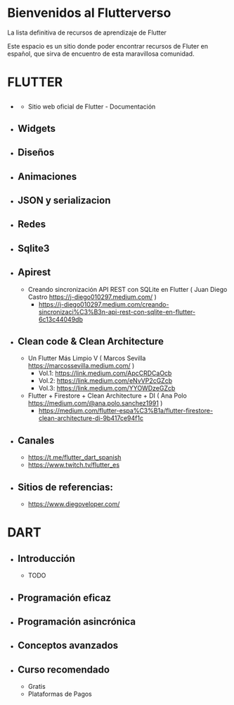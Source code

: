 # Bienvenidos al Flutterverso
La lista definitiva de recursos de aprendizaje de Flutter

Este espacio es un sitio donde poder encontrar recursos de Fluter en español, que sirva de encuentro de esta maravillosa comunidad.

# FLUTTER
  * ##
    * Sitio web oficial de Flutter - Documentación
  * ## Widgets
  
  * ## Diseños
  
  * ## Animaciones
  
  * ## JSON y serializacion
  
  * ## Redes
  
  * ## Sqlite3
     
  * ## Apirest
     * Creando sincronización API REST con SQLite en Flutter ( Juan Diego Castro https://j-diego010297.medium.com/ )
        * https://j-diego010297.medium.com/creando-sincronizaci%C3%B3n-api-rest-con-sqlite-en-flutter-6c13c44049db
     
  * ## Clean code & Clean Architecture
      * Un Flutter Más Limpio V ( Marcos Sevilla https://marcossevilla.medium.com/ )     
         * Vol.1: https://link.medium.com/ApcCRDCaOcb
         * Vol.2: https://link.medium.com/eNvVP2cGZcb
         * Vol.3: https://link.medium.com/YYOWDzeGZcb
      * Flutter + Firestore + Clean Architecture + DI ( Ana Polo https://medium.com/@ana.polo.sanchez1991 )
         * https://medium.com/flutter-espa%C3%B1a/flutter-firestore-clean-architecture-di-9b417ce94f1c
     
     
  * ## Canales
     * https://t.me/flutter_dart_spanish
     * https://www.twitch.tv/flutter_es
  
  * ## Sitios de referencias:
     * https://www.diegoveloper.com/
  


# DART
  * ## Introducción
     * TODO

  * ## Programación eficaz
  * ## Programación asincrónica
  * ## Conceptos avanzados
  * ## Curso recomendado
     * Gratis
     * Plataformas de Pagos

